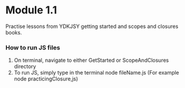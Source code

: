 # Module 1.1
Practise lessons from YDKJSY getting started and scopes and closures books.

### How to run JS files

1. On terminal, navigate to either GetStarted or ScopeAndClosures directory
2. To run JS, simply type in the terminal node fileName.js (For example node practicingClosure,js)
